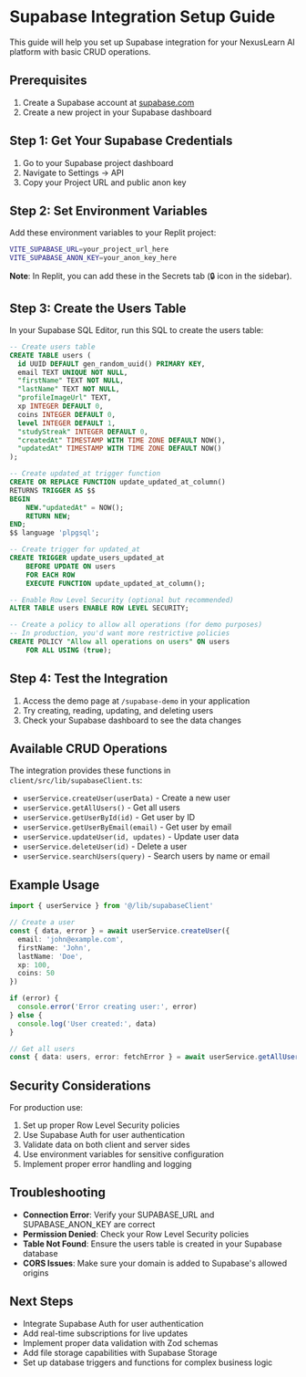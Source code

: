 # Supabase Integration Setup Guide

This guide will help you set up Supabase integration for your NexusLearn AI platform with basic CRUD operations.

## Prerequisites

1. Create a Supabase account at [supabase.com](https://supabase.com)
2. Create a new project in your Supabase dashboard

## Step 1: Get Your Supabase Credentials

1. Go to your Supabase project dashboard
2. Navigate to Settings → API
3. Copy your Project URL and public anon key

## Step 2: Set Environment Variables

Add these environment variables to your Replit project:

```bash
VITE_SUPABASE_URL=your_project_url_here
VITE_SUPABASE_ANON_KEY=your_anon_key_here
```

**Note**: In Replit, you can add these in the Secrets tab (🔒 icon in the sidebar).

## Step 3: Create the Users Table

In your Supabase SQL Editor, run this SQL to create the users table:

```sql
-- Create users table
CREATE TABLE users (
  id UUID DEFAULT gen_random_uuid() PRIMARY KEY,
  email TEXT UNIQUE NOT NULL,
  "firstName" TEXT NOT NULL,
  "lastName" TEXT NOT NULL,
  "profileImageUrl" TEXT,
  xp INTEGER DEFAULT 0,
  coins INTEGER DEFAULT 0,
  level INTEGER DEFAULT 1,
  "studyStreak" INTEGER DEFAULT 0,
  "createdAt" TIMESTAMP WITH TIME ZONE DEFAULT NOW(),
  "updatedAt" TIMESTAMP WITH TIME ZONE DEFAULT NOW()
);

-- Create updated_at trigger function
CREATE OR REPLACE FUNCTION update_updated_at_column()
RETURNS TRIGGER AS $$
BEGIN
    NEW."updatedAt" = NOW();
    RETURN NEW;
END;
$$ language 'plpgsql';

-- Create trigger for updated_at
CREATE TRIGGER update_users_updated_at 
    BEFORE UPDATE ON users 
    FOR EACH ROW 
    EXECUTE FUNCTION update_updated_at_column();

-- Enable Row Level Security (optional but recommended)
ALTER TABLE users ENABLE ROW LEVEL SECURITY;

-- Create a policy to allow all operations (for demo purposes)
-- In production, you'd want more restrictive policies
CREATE POLICY "Allow all operations on users" ON users
    FOR ALL USING (true);
```

## Step 4: Test the Integration

1. Access the demo page at `/supabase-demo` in your application
2. Try creating, reading, updating, and deleting users
3. Check your Supabase dashboard to see the data changes

## Available CRUD Operations

The integration provides these functions in `client/src/lib/supabaseClient.ts`:

- `userService.createUser(userData)` - Create a new user
- `userService.getAllUsers()` - Get all users
- `userService.getUserById(id)` - Get user by ID
- `userService.getUserByEmail(email)` - Get user by email
- `userService.updateUser(id, updates)` - Update user data
- `userService.deleteUser(id)` - Delete a user
- `userService.searchUsers(query)` - Search users by name or email

## Example Usage

```typescript
import { userService } from '@/lib/supabaseClient'

// Create a user
const { data, error } = await userService.createUser({
  email: 'john@example.com',
  firstName: 'John',
  lastName: 'Doe',
  xp: 100,
  coins: 50
})

if (error) {
  console.error('Error creating user:', error)
} else {
  console.log('User created:', data)
}

// Get all users
const { data: users, error: fetchError } = await userService.getAllUsers()
```

## Security Considerations

For production use:

1. Set up proper Row Level Security policies
2. Use Supabase Auth for user authentication
3. Validate data on both client and server sides
4. Use environment variables for sensitive configuration
5. Implement proper error handling and logging

## Troubleshooting

- **Connection Error**: Verify your SUPABASE_URL and SUPABASE_ANON_KEY are correct
- **Permission Denied**: Check your Row Level Security policies
- **Table Not Found**: Ensure the users table is created in your Supabase database
- **CORS Issues**: Make sure your domain is added to Supabase's allowed origins

## Next Steps

- Integrate Supabase Auth for user authentication
- Add real-time subscriptions for live updates
- Implement proper data validation with Zod schemas
- Add file storage capabilities with Supabase Storage
- Set up database triggers and functions for complex business logic